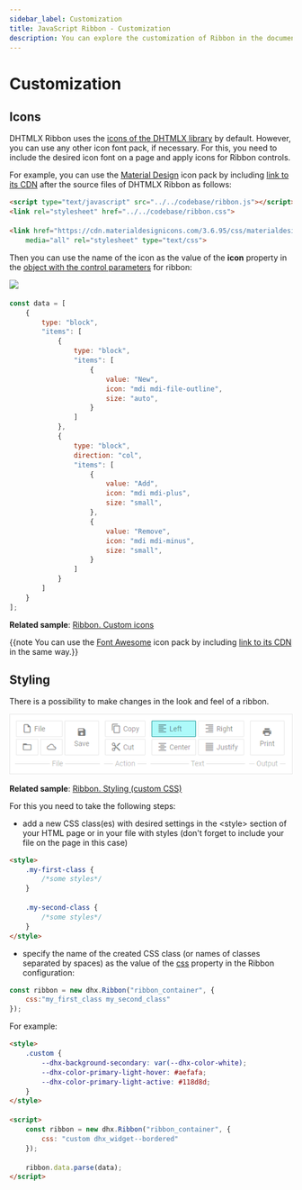 ```yaml
---
sidebar_label: Customization
title: JavaScript Ribbon - Customization 
description: You can explore the customization of Ribbon in the documentation of the DHTMLX JavaScript UI library. Browse developer guides and API reference, try out code examples and live demos, and download a free 30-day evaluation version of DHTMLX Suite 7.
---
```


# Customization

## Icons

DHTMLX Ribbon uses the [icons of the DHTMLX library](helpers/icon.md) by default. However, you can use any other icon font pack, if necessary. For this, you need to include the desired icon font on 
a page and apply icons for Ribbon controls.

For example, you can use the [Material Design](https://materialdesignicons.com/) icon pack by including [link to its CDN](https://cdnjs.cloudflare.com/ajax/libs/MaterialDesign-Webfont/2.5.94/css/materialdesignicons.css)
after the source files of DHTMLX Ribbon as follows:

~~~html
<script type="text/javascript" src="../../codebase/ribbon.js"></script>
<link rel="stylesheet" href="../../codebase/ribbon.css">

<link href="https://cdn.materialdesignicons.com/3.6.95/css/materialdesignicons.min.css?v=6.4.4" 
	media="all" rel="stylesheet" type="text/css">
~~~

Then you can use the name of the icon as the value of the **icon** property in the [object with the control parameters](ribbon/data_loading.md#json-format-templates) for ribbon:

![](../assets/ribbon/fa_icons.png)

~~~js
const data = [
	{
		type: "block",
		"items": [
			{
				type: "block",
				"items": [
					{
						value: "New",
						icon: "mdi mdi-file-outline",
						size: "auto",
					}
				]
			},
			{
				type: "block",
				direction: "col",
				"items": [
					{
						value: "Add",
						icon: "mdi mdi-plus",
						size: "small",
					},
					{
						value: "Remove",
						icon: "mdi mdi-minus",
						size: "small",
					}
				]
			}
		]
	}
];
~~~

**Related sample**: [Ribbon. Custom icons](https://snippet.dhtmlx.com/sfkou9gp)

{{note You can use the [Font Awesome](https://fontawesome.com/) icon pack by including [link to its CDN](https://fontawesome.com/how-to-use/on-the-web/setup/getting-started?using=web-fonts-with-css) in the same way.}}

## Styling 

There is a possibility to make changes in the look and feel of a ribbon. 

![](../assets/ribbon/custom_style.png)

**Related sample**: [Ribbon. Styling (custom CSS)](https://snippet.dhtmlx.com/9ckg47ro)

For this you need to take the following steps:

- add a new CSS class(es) with desired settings in the &lt;style&gt; section of your HTML page or in your file with styles (don't forget to include your file on the page in this case)

~~~html
<style>
	.my-first-class {
		/*some styles*/
	}
    
    .my-second-class {
		/*some styles*/
	}
</style>
~~~

- specify the name of the created CSS class (or names of classes separated by spaces) as the value of the [css](ribbon/api/ribbon_css_config.md) property in the Ribbon configuration:

~~~js
const ribbon = new dhx.Ribbon("ribbon_container", {
    css:"my_first_class my_second_class"
});
~~~

For example:

~~~html
<style>
    .custom {
        --dhx-background-secondary: var(--dhx-color-white);
        --dhx-color-primary-light-hover: #aefafa;
        --dhx-color-primary-light-active: #118d8d;
    }
</style>

<script>
	const ribbon = new dhx.Ribbon("ribbon_container", {
    	css: "custom dhx_widget--bordered"
	});

	ribbon.data.parse(data);
</script>
~~~
